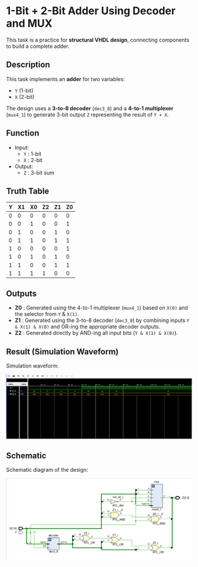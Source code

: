 # 1-Bit + 2-Bit Adder Using Decoder and MUX
This task is a practice for **structural VHDL design**, connecting components to build a complete adder.

## Description
This task implements an **adder** for two variables:  
- `Y` (1-bit)  
- `X` (2-bit)  

The design uses a **3-to-8 decoder** (`dec3_8`) and a **4-to-1 multiplexer** (`mux4_1`) to generate 3-bit output `Z` representing the result of `Y + X`.


## Function
- Input:  
  - `Y` : 1-bit  
  - `X` : 2-bit  
- Output:  
  - `Z` : 3-bit sum  

## Truth Table

| Y | X1 | X0 | Z2 | Z1 | Z0 |
|---|----|----|----|----|----|
| 0 | 0  | 0  | 0  | 0  | 0  |
| 0 | 0  | 1  | 0  | 0  | 1  |
| 0 | 1  | 0  | 0  | 1  | 0  |
| 0 | 1  | 1  | 0  | 1  | 1  |
| 1 | 0  | 0  | 0  | 0  | 1  |
| 1 | 0  | 1  | 0  | 1  | 0  |
| 1 | 1  | 0  | 0  | 1  | 1  |
| 1 | 1  | 1  | 1  | 0  | 0  |

## Outputs
- **Z0** : Generated using the 4-to-1 multiplexer (`mux4_1`) based on `X(0)` and the selector from `Y` & `X(1)`.  
- **Z1** : Generated using the 3-to-8 decoder (`dec3_8`) by combining inputs `Y & X(1) & X(0)` and OR-ing the appropriate decoder outputs.  
- **Z2** : Generated directly by AND-ing all input bits (`Y & X(1) & X(0)`).

## Result (Simulation Waveform)

Simulation waveform:

![Waveform](./Images/waveform.png)

## Schematic

Schematic diagram of the design:

![Schematic](./Images/schematic.png)
